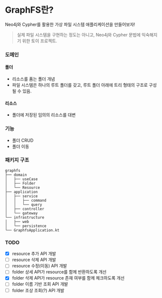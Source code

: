 # GraphFS란?
Neo4j와 Cypher를 활용한 가상 파일 시스템 애플리케이션을 만들어보자!
> 실제 파일 시스템을 구현하는 정도는 아니고, Neo4j와 Cypher 문법에 익숙해지기 위한 토이 프로젝트.

### 도메인
#### 폴더
- 리소스를 품는 폴더 개념
- 파일 시스템은 하나의 루트 폴더를 갖고, 루트 폴더 아래에 트리 형태의 구조로 구성될 수 있음.

#### 리소스
- 폴더에 저장된 임의의 리소스를 대변

### 기능
- 폴더 CRUD
- 폴더 이동

### 패키지 구조
```
graphfs
├── domain
│   ├── useCase
│   ├── Folder
│   └── Resource
├── application
│   ├── service
│   │   ├── command
│   │   └── query        
│   ├── controller
│   └── gateway
└── infrastructure
│   ├── web
│   └── persistence
└── GraphfsApplication.kt    
```

### TODO
- [x] resource 추가 API 개발
- [ ] resource 삭제 API 개발
- [ ] resource 수정(이동) API 개발
- [ ] folder 상세 API가 resource를 함께 반환하도록 개선
- [x] folder 삭제 API가 resource 존재 여부를 함께 체크하도록 개선
- [ ] folder 이름 기반 조회 API 개발
- [ ] folder 조상 조회(?) API 개발